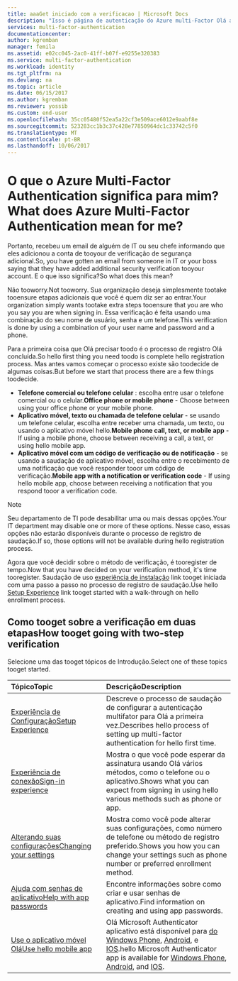 ```yaml
---
title: aaaGet iniciado com a verificacao | Microsoft Docs
description: "Isso é página de autenticação do Azure multi-Factor Olá ajudará os usuários finais com obtendo-se com o Azure multi-Factor Authentication."
services: multi-factor-authentication
documentationcenter: 
author: kgremban
manager: femila
ms.assetid: e02cc045-2ac0-41ff-b07f-e9255e320383
ms.service: multi-factor-authentication
ms.workload: identity
ms.tgt_pltfrm: na
ms.devlang: na
ms.topic: article
ms.date: 06/15/2017
ms.author: kgremban
ms.reviewer: yossib
ms.custom: end-user
ms.openlocfilehash: 35cc05480f52ea5a22cf3e509ace6012e9aabf8e
ms.sourcegitcommit: 523283cc1b3c37c428e77850964dc1c33742c5f0
ms.translationtype: MT
ms.contentlocale: pt-BR
ms.lasthandoff: 10/06/2017
---
```

# <a name="what-does-azure-multi-factor-authentication-mean-for-me"></a><span data-ttu-id="2b695-103">O que o Azure Multi-Factor Authentication significa para mim?</span><span class="sxs-lookup"><span data-stu-id="2b695-103">What does Azure Multi-Factor Authentication mean for me?</span></span>
<span data-ttu-id="2b695-104">Portanto, recebeu um email de alguém de IT ou seu chefe informando que eles adicionou a conta de tooyour de verificação de segurança adicional.</span><span class="sxs-lookup"><span data-stu-id="2b695-104">So, you have gotten an email from someone in IT or your boss saying that they have added additional security verification tooyour account.</span></span>  <span data-ttu-id="2b695-105">E o que isso significa?</span><span class="sxs-lookup"><span data-stu-id="2b695-105">So what does this mean?</span></span>

<span data-ttu-id="2b695-106">Não tooworry.</span><span class="sxs-lookup"><span data-stu-id="2b695-106">Not tooworry.</span></span> <span data-ttu-id="2b695-107">Sua organização deseja simplesmente tootake tooensure etapas adicionais que você é quem diz ser ao entrar.</span><span class="sxs-lookup"><span data-stu-id="2b695-107">Your organization simply wants tootake extra steps tooensure that you are who you say you are when signing in.</span></span> <span data-ttu-id="2b695-108">Essa verificação é feita usando uma combinação do seu nome de usuário, senha e um telefone.</span><span class="sxs-lookup"><span data-stu-id="2b695-108">This verification is done by using a combination of your user name and password and a phone.</span></span>  

<span data-ttu-id="2b695-109">Para a primeira coisa que Olá precisar toodo é o processo de registro Olá concluída.</span><span class="sxs-lookup"><span data-stu-id="2b695-109">So hello first thing you need toodo is complete hello registration process.</span></span>  <span data-ttu-id="2b695-110">Mas antes vamos começar o processo existe são toodecide de algumas coisas.</span><span class="sxs-lookup"><span data-stu-id="2b695-110">But before we start that process there are a few things toodecide.</span></span>

* <span data-ttu-id="2b695-111">**Telefone comercial ou telefone celular** : escolha entre usar o telefone comercial ou o celular.</span><span class="sxs-lookup"><span data-stu-id="2b695-111">**Office phone or mobile phone** - Choose between using your office phone or your mobile phone.</span></span>
* <span data-ttu-id="2b695-112">**Aplicativo móvel, texto ou chamada de telefone celular** - se usando um telefone celular, escolha entre receber uma chamada, um texto, ou usando o aplicativo móvel hello.</span><span class="sxs-lookup"><span data-stu-id="2b695-112">**Mobile phone call, text, or mobile app** - If using a mobile phone, choose between receiving a call, a text, or using hello mobile app.</span></span>
* <span data-ttu-id="2b695-113">**Aplicativo móvel com um código de verificação ou de notificação** - se usando a saudação de aplicativo móvel, escolha entre o recebimento de uma notificação que você responder tooor um código de verificação.</span><span class="sxs-lookup"><span data-stu-id="2b695-113">**Mobile app with a notification or verification code** - If using hello mobile app, choose between receiving a notification that you respond tooor a verification code.</span></span>

> [!NOTE]
> <span data-ttu-id="2b695-114">Seu departamento de TI pode desabilitar uma ou mais dessas opções.</span><span class="sxs-lookup"><span data-stu-id="2b695-114">Your IT department may disable one or more of these options.</span></span>  <span data-ttu-id="2b695-115">Nesse caso, essas opções não estarão disponíveis durante o processo de registro de saudação.</span><span class="sxs-lookup"><span data-stu-id="2b695-115">If so, those options will not be available during hello registration process.</span></span>  

<span data-ttu-id="2b695-116">Agora que você decidir sobre o método de verificação, é tooregister de tempo.</span><span class="sxs-lookup"><span data-stu-id="2b695-116">Now that you have decided on your verification method, it's time tooregister.</span></span> <span data-ttu-id="2b695-117">Saudação de uso [experiência de instalação](multi-factor-authentication-end-user-first-time.md) link tooget iniciada com uma passo a passo no processo de registro de saudação.</span><span class="sxs-lookup"><span data-stu-id="2b695-117">Use hello [Setup Experience](multi-factor-authentication-end-user-first-time.md) link tooget started with a walk-through on hello enrollment process.</span></span>

## <a name="how-tooget-going-with-two-step-verification"></a><span data-ttu-id="2b695-118">Como tooget sobre a verificação em duas etapas</span><span class="sxs-lookup"><span data-stu-id="2b695-118">How tooget going with two-step verification</span></span>
<span data-ttu-id="2b695-119">Selecione uma das tooget tópicos de Introdução.</span><span class="sxs-lookup"><span data-stu-id="2b695-119">Select one of these topics tooget started.</span></span>

| <span data-ttu-id="2b695-120">Tópico</span><span class="sxs-lookup"><span data-stu-id="2b695-120">Topic</span></span> | <span data-ttu-id="2b695-121">Descrição</span><span class="sxs-lookup"><span data-stu-id="2b695-121">Description</span></span> |
|:--- |:--- |
| [<span data-ttu-id="2b695-122">Experiência de Configuração</span><span class="sxs-lookup"><span data-stu-id="2b695-122">Setup Experience</span></span>](multi-factor-authentication-end-user-first-time.md) |<span data-ttu-id="2b695-123">Descreve o processo de saudação de configurar a autenticação multifator para Olá a primeira vez.</span><span class="sxs-lookup"><span data-stu-id="2b695-123">Describes hello process of setting up multi-factor authentication for hello first time.</span></span> |
| [<span data-ttu-id="2b695-124">Experiência de conexão</span><span class="sxs-lookup"><span data-stu-id="2b695-124">Sign-in experience</span></span>](multi-factor-authentication-end-user-signin.md) |<span data-ttu-id="2b695-125">Mostra o que você pode esperar da assinatura usando Olá vários métodos, como o telefone ou o aplicativo.</span><span class="sxs-lookup"><span data-stu-id="2b695-125">Shows what you can expect from signing in using hello various methods such as phone or app.</span></span> |
| [<span data-ttu-id="2b695-126">Alterando suas configurações</span><span class="sxs-lookup"><span data-stu-id="2b695-126">Changing your settings</span></span>](multi-factor-authentication-end-user-manage-settings.md) |<span data-ttu-id="2b695-127">Mostra como você pode alterar suas configurações, como número de telefone ou método de registro preferido.</span><span class="sxs-lookup"><span data-stu-id="2b695-127">Shows you how you can change your settings such as phone number or preferred enrollment method.</span></span> |
| [<span data-ttu-id="2b695-128">Ajuda com senhas de aplicativo</span><span class="sxs-lookup"><span data-stu-id="2b695-128">Help with app passwords</span></span>](multi-factor-authentication-end-user-app-passwords.md) |<span data-ttu-id="2b695-129">Encontre informações sobre como criar e usar senhas de aplicativo.</span><span class="sxs-lookup"><span data-stu-id="2b695-129">Find information on creating and using app passwords.</span></span> |
| [<span data-ttu-id="2b695-130">Use o aplicativo móvel Olá</span><span class="sxs-lookup"><span data-stu-id="2b695-130">Use hello mobile app</span></span>](microsoft-authenticator-app-how-to.md) |<span data-ttu-id="2b695-131">Olá Microsoft Authenticator aplicativo está disponível para [do Windows Phone](http://go.microsoft.com/fwlink/?Linkid=825071), [Android](http://go.microsoft.com/fwlink/?Linkid=825072), e [IOS](http://go.microsoft.com/fwlink/?Linkid=825073).</span><span class="sxs-lookup"><span data-stu-id="2b695-131">hello Microsoft Authenticator app is available for [Windows Phone](http://go.microsoft.com/fwlink/?Linkid=825071), [Android](http://go.microsoft.com/fwlink/?Linkid=825072), and [IOS](http://go.microsoft.com/fwlink/?Linkid=825073).</span></span> |

